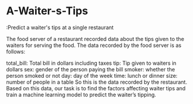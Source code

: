 # A-Waiter-s-Tips
:Predict a waiter's tips at a single restaurant

The food server of a restaurant recorded data about the tips given to the waiters for serving the food. The data recorded by the food server is as follows:

total_bill: Total bill in dollars including taxes
tip: Tip given to waiters in dollars
sex: gender of the person paying the bill
smoker: whether the person smoked or not
day: day of the week
time: lunch or dinner
size: number of people in a table
So this is the data recorded by the restaurant. Based on this data, our task is to find the factors affecting waiter tips and train a machine learning model to predict the waiter’s tipping.

